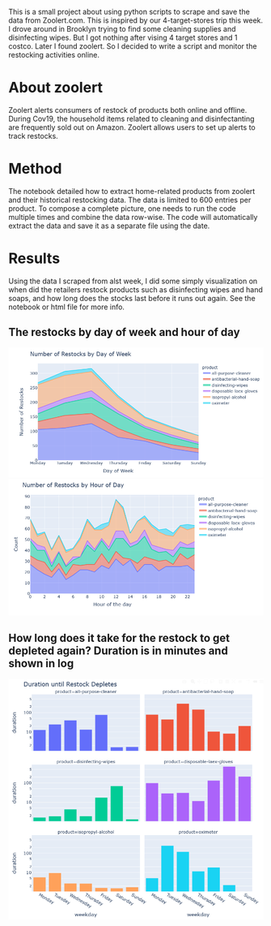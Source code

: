 
This is a small project about using python scripts to scrape and save the data from Zoolert.com. This is inspired by our 4-target-stores trip this week. I drove around in Brooklyn trying to find some cleaning supplies and disinfecting wipes. But I got nothing after vising 4 target stores and 1 costco. Later I found zoolert. So I decided to write a script and monitor the restocking activities online. 

# About zoolert
Zoolert alerts consumers of restock of products both online and offline. During Cov19, the household items related to cleaning and disinfectanting are frequently sold out on Amazon. Zoolert allows users to set up alerts to track restocks. 


# Method

The notebook detailed how to extract home-related products from zoolert and their historical restocking data. The data is limited to 600 entries per product. To compose a complete picture, one needs to run the code multiple times and combine the data row-wise. The code will automatically extract the data and save it as a separate file using the date. 

# Results

Using the data I scraped from alst week, I did some simply visualization on when did the retailers restock products such as disinfecting wipes and hand soaps, and how long does the stocks last before it runs out again. See the notebook or html file for more info. 

## The restocks by day of week and hour of day 

![](n_restocks.PNG)
![](n_restocks_hour.PNG)

## How long does it take for the restock to get depleted again? Duration is in minutes and shown in log
![](duration.PNG)


